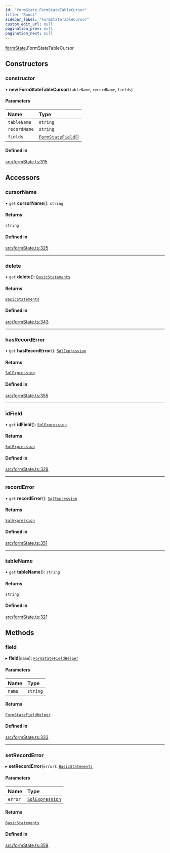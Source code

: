 ```yaml
---
id: "formState.FormStateTableCursor"
title: "Boost"
sidebar_label: "FormStateTableCursor"
custom_edit_url: null
pagination_prev: null
pagination_next: null
---
```


[formState](../namespaces/formState.md).FormStateTableCursor

## Constructors

### constructor

• **new FormStateTableCursor**(`tableName`, `recordName`, `fields`)

#### Parameters

| Name | Type |
| :------ | :------ |
| `tableName` | `string` |
| `recordName` | `string` |
| `fields` | [`FormStateField`](../interfaces/formState.FormStateField.md)[] |

#### Defined in

[src/formState.ts:315](https://github.com/yolmio/boost/blob/b239488/src/formState.ts#L315)

## Accessors

### cursorName

• `get` **cursorName**(): `string`

#### Returns

`string`

#### Defined in

[src/formState.ts:325](https://github.com/yolmio/boost/blob/b239488/src/formState.ts#L325)

___

### delete

• `get` **delete**(): [`BasicStatements`](statements.BasicStatements.md)

#### Returns

[`BasicStatements`](statements.BasicStatements.md)

#### Defined in

[src/formState.ts:343](https://github.com/yolmio/boost/blob/b239488/src/formState.ts#L343)

___

### hasRecordError

• `get` **hasRecordError**(): [`SqlExpression`](../namespaces/yom.md#sqlexpression)

#### Returns

[`SqlExpression`](../namespaces/yom.md#sqlexpression)

#### Defined in

[src/formState.ts:355](https://github.com/yolmio/boost/blob/b239488/src/formState.ts#L355)

___

### idField

• `get` **idField**(): [`SqlExpression`](../namespaces/yom.md#sqlexpression)

#### Returns

[`SqlExpression`](../namespaces/yom.md#sqlexpression)

#### Defined in

[src/formState.ts:329](https://github.com/yolmio/boost/blob/b239488/src/formState.ts#L329)

___

### recordError

• `get` **recordError**(): [`SqlExpression`](../namespaces/yom.md#sqlexpression)

#### Returns

[`SqlExpression`](../namespaces/yom.md#sqlexpression)

#### Defined in

[src/formState.ts:351](https://github.com/yolmio/boost/blob/b239488/src/formState.ts#L351)

___

### tableName

• `get` **tableName**(): `string`

#### Returns

`string`

#### Defined in

[src/formState.ts:321](https://github.com/yolmio/boost/blob/b239488/src/formState.ts#L321)

## Methods

### field

▸ **field**(`name`): [`FormStateFieldHelper`](formState.FormStateFieldHelper.md)

#### Parameters

| Name | Type |
| :------ | :------ |
| `name` | `string` |

#### Returns

[`FormStateFieldHelper`](formState.FormStateFieldHelper.md)

#### Defined in

[src/formState.ts:333](https://github.com/yolmio/boost/blob/b239488/src/formState.ts#L333)

___

### setRecordError

▸ **setRecordError**(`error`): [`BasicStatements`](statements.BasicStatements.md)

#### Parameters

| Name | Type |
| :------ | :------ |
| `error` | [`SqlExpression`](../namespaces/yom.md#sqlexpression) |

#### Returns

[`BasicStatements`](statements.BasicStatements.md)

#### Defined in

[src/formState.ts:359](https://github.com/yolmio/boost/blob/b239488/src/formState.ts#L359)
